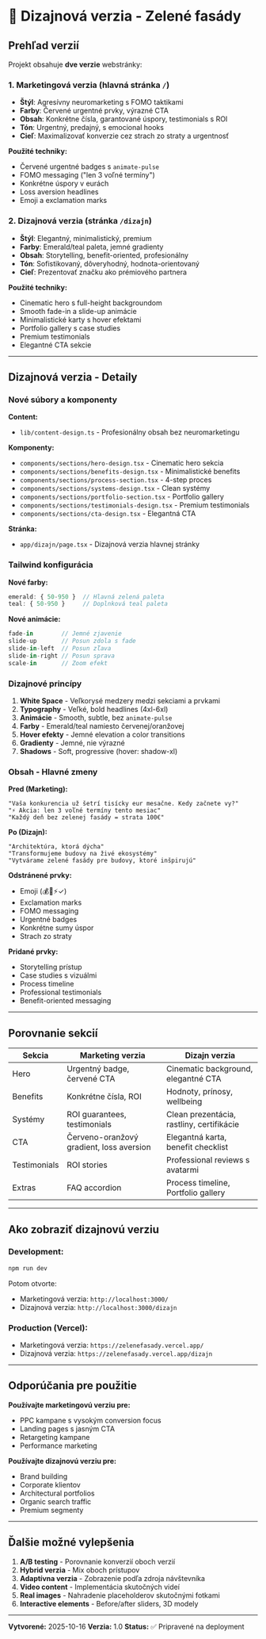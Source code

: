 # 🎨 Dizajnová verzia - Zelené fasády

## Prehľad verzií

Projekt obsahuje **dve verzie** webstránky:

### 1. Marketingová verzia (hlavná stránka `/`)
- **Štýl**: Agresívny neuromarketing s FOMO taktikami
- **Farby**: Červené urgentné prvky, výrazné CTA
- **Obsah**: Konkrétne čísla, garantované úspory, testimonials s ROI
- **Tón**: Urgentný, predajný, s emocional hooks
- **Cieľ**: Maximalizovať konverzie cez strach zo straty a urgentnosť

**Použité techniky:**
- Červené urgentné badges s `animate-pulse`
- FOMO messaging ("len 3 voľné termíny")
- Konkrétne úspory v eurách
- Loss aversion headlines
- Emoji a exclamation marks

### 2. Dizajnová verzia (stránka `/dizajn`)
- **Štýl**: Elegantný, minimalistický, premium
- **Farby**: Emerald/teal paleta, jemné gradienty
- **Obsah**: Storytelling, benefit-oriented, profesionálny
- **Tón**: Sofistikovaný, dôveryhodný, hodnota-orientovaný
- **Cieľ**: Prezentovať značku ako prémiového partnera

**Použité techniky:**
- Cinematic hero s full-height backgroundom
- Smooth fade-in a slide-up animácie
- Minimalistické karty s hover efektami
- Portfolio gallery s case studies
- Premium testimonials
- Elegantné CTA sekcie

---

## Dizajnová verzia - Detaily

### Nové súbory a komponenty

**Content:**
- `lib/content-design.ts` - Profesionálny obsah bez neuromarketingu

**Komponenty:**
- `components/sections/hero-design.tsx` - Cinematic hero sekcia
- `components/sections/benefits-design.tsx` - Minimalistické benefits
- `components/sections/process-section.tsx` - 4-step proces
- `components/sections/systems-design.tsx` - Clean systémy
- `components/sections/portfolio-section.tsx` - Portfolio gallery
- `components/sections/testimonials-design.tsx` - Premium testimonials
- `components/sections/cta-design.tsx` - Elegantná CTA

**Stránka:**
- `app/dizajn/page.tsx` - Dizajnová verzia hlavnej stránky

### Tailwind konfigurácia

**Nové farby:**
```typescript
emerald: { 50-950 }  // Hlavná zelená paleta
teal: { 50-950 }     // Doplnková teal paleta
```

**Nové animácie:**
```typescript
fade-in        // Jemné zjavenie
slide-up       // Posun zdola s fade
slide-in-left  // Posun zľava
slide-in-right // Posun sprava
scale-in       // Zoom efekt
```

### Dizajnové princípy

1. **White Space** - Veľkorysé medzery medzi sekciami a prvkami
2. **Typography** - Veľké, bold headlines (4xl-6xl)
3. **Animácie** - Smooth, subtle, bez `animate-pulse`
4. **Farby** - Emerald/teal namiesto červenej/oranžovej
5. **Hover efekty** - Jemné elevation a color transitions
6. **Gradienty** - Jemné, nie výrazné
7. **Shadows** - Soft, progressive (hover: shadow-xl)

### Obsah - Hlavné zmeny

**Pred (Marketing):**
```
"Vaša konkurencia už šetrí tisícky eur mesačne. Kedy začnete vy?"
"⚡ Akcia: len 3 voľné termíny tento mesiac"
"Každý deň bez zelenej fasády = strata 100€"
```

**Po (Dizajn):**
```
"Architektúra, ktorá dýcha"
"Transformujeme budovy na živé ekosystémy"
"Vytvárame zelené fasády pre budovy, ktoré inšpirujú"
```

**Odstránené prvky:**
- Emoji (💰🚀⚡✓)
- Exclamation marks
- FOMO messaging
- Urgentné badges
- Konkrétne sumy úspor
- Strach zo straty

**Pridané prvky:**
- Storytelling prístup
- Case studies s vizuálmi
- Process timeline
- Professional testimonials
- Benefit-oriented messaging

---

## Porovnanie sekcií

| Sekcia | Marketing verzia | Dizajn verzia |
|--------|-----------------|---------------|
| Hero | Urgentný badge, červené CTA | Cinematic background, elegantné CTA |
| Benefits | Konkrétne čísla, ROI | Hodnoty, prínosy, wellbeing |
| Systémy | ROI guarantees, testimonials | Clean prezentácia, rastliny, certifikácie |
| CTA | Červeno-oranžový gradient, loss aversion | Elegantná karta, benefit checklist |
| Testimonials | ROI stories | Professional reviews s avatarmi |
| Extras | FAQ accordion | Process timeline, Portfolio gallery |

---

## Ako zobraziť dizajnovú verziu

### Development:
```bash
npm run dev
```
Potom otvorte:
- Marketingová verzia: `http://localhost:3000/`
- Dizajnová verzia: `http://localhost:3000/dizajn`

### Production (Vercel):
- Marketingová verzia: `https://zelenefasady.vercel.app/`
- Dizajnová verzia: `https://zelenefasady.vercel.app/dizajn`

---

## Odporúčania pre použitie

**Používajte marketingovú verziu pre:**
- PPC kampane s vysokým conversion focus
- Landing pages s jasným CTA
- Retargeting kampane
- Performance marketing

**Používajte dizajnovú verziu pre:**
- Brand building
- Corporate klientov
- Architectural portfolios
- Organic search traffic
- Premium segmenty

---

## Ďalšie možné vylepšenia

1. **A/B testing** - Porovnanie konverzií oboch verzií
2. **Hybrid verzia** - Mix oboch prístupov
3. **Adaptívna verzia** - Zobrazenie podľa zdroja návštevníka
4. **Video content** - Implementácia skutočných videí
5. **Real images** - Nahradenie placeholderov skutočnými fotkami
6. **Interactive elements** - Before/after sliders, 3D modely

---

**Vytvorené:** 2025-10-16
**Verzia:** 1.0
**Status:** ✅ Pripravené na deployment
